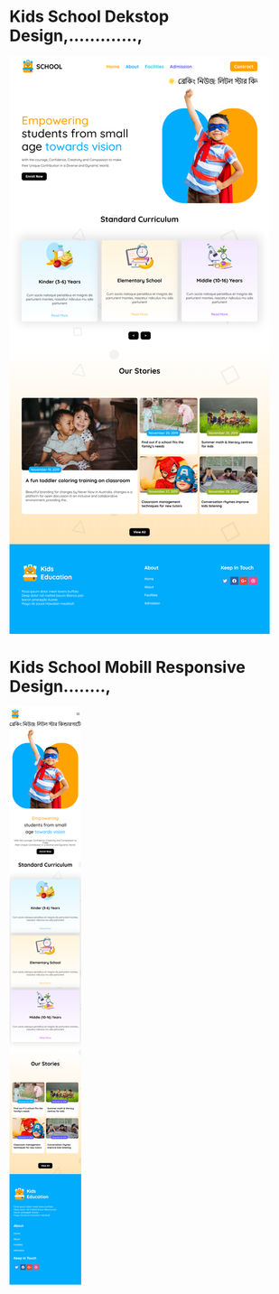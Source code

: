 # Kids School Dekstop Design,.............,
![images](./assets/kids_school.png)

# Kids School Mobill Responsive Design........,
![images](./assets/Mobill_design.png)
